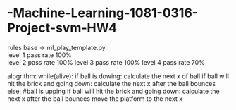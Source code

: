# -Machine-Learning-1081-0316-Project-svm-HW4

rules base -> ml_play_template.py <br />
level 1 pass rate 100% <br />
level 2 pass rate 100%
level 3 pass rate 100%
level 4 pass rate 70%

alogrithm:
while(alive):
    if ball is dowing:
        calculate the next x of ball
        if ball will hit the brick and going down:
            calculate the  next x after the ball bounces
    else:
    #ball is upping
        if ball will hit the brick and going down:
            calculate the  next x after the ball bounces
    move the platform to the next x
     
            
